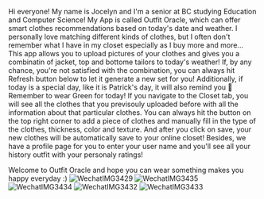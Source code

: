 Hi everyone! My name is Jocelyn and I'm a senior at BC studying Education and Computer Science! 
My App is called Outfit Oracle, which can offer smart clothes recommendations based on today's date and weather. 
I personally love matching different kinds of clothes, but I often don't remember what I have in my closet especially as I buy more and more...
This app allows you to upload pictures of your clothes and gives you a combinatin of jacket, top and bottome tailors to today's weather! 
If, by any chance, you're not satisfied with the combination, you can always hit Refresh button below to let it generate a new set for you! 
Additionally, if today is a special day, like it is Patrick's day, it will also remind you 🌱Remember to wear Green for today!
If you navigate to the Closet tab, you will see all the clothes that you previsouly uploaded before with all the information about that particular clothes. 
You can always hit the button on the top right corner to add a piece of clothes and manually fill in the type of the clothes, thickness, color and texture. 
And after you click on save, your new clothes will be automatically save to your online closet!
Besides, we have a profile page for you to enter your user name and you'll see all your history outfit with your personaly ratings!

Welcome to Outfit Oracle and hope you can wear something makes you happy everyday :)
![WechatIMG3429](https://github.com/user-attachments/assets/901c04b7-15d3-475a-8ef1-6195a4eeed15)
![WechatIMG3435](https://github.com/user-attachments/assets/866a7c46-af61-42ee-8a4d-72416c7768fe)
![WechatIMG3434](https://github.com/user-attachments/assets/f1fcbc1f-b2d6-41bc-a3c3-5088db7ec38d)
![WechatIMG3432](https://github.com/user-attachments/assets/3f991e9d-5f2f-4360-8798-c3c2e216748a)
![WechatIMG3433](https://github.com/user-attachments/assets/0d7ea6e6-cc5d-4acd-862c-ef6c0d9a2c71)

